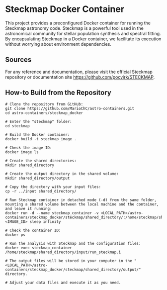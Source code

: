 # Steckmap Docker Container

This project provides a preconfigured Docker container for running the Steckmap astronomy code. Steckmap is a powerful tool used in the astronomical community for stellar population synthesis and spectral fitting. By encapsulating Steckmap in a Docker container, we facilitate its execution without worrying about environment dependencies.

## Sources

For any reference and documentation, please visit the official Steckmap repository or documentation site https://github.com/pocvirk/STECKMAP.

## How-to Build from the Repository
```
# Clone the repository from GitHub:
git clone https://github.com/MarioChC/astro-containers.git
cd astro-containers/steckmap_docker

# Enter the "steckmap" folder:
cd steckmap

# Build the Docker container:
docker build -t steckmap_image .

# Check the image ID:
docker image ls

# Create the shared directories:
mkdir shared_directory

# Create the output directory in the shared volume:
mkdir shared_directory/output

# Copy the directory with your input files:
cp -r ../input shared_directory/

# Run Steckmap container in detached mode (-d) from the same folder, mounting a shared volume between the local machine and the container, and leave it running:
docker run -d --name steckmap_container -v <LOCAL_PATH>/astro-containers/steckmap_docker/steckmap/shared_directory/:/home/steckmap/shared_directory/ <IMAGE_ID> sleep infinity

# Check the container ID:
docker ps

# Run the analysis with Steckmap and the configuration files:
docker exec steckmap_container /home/steckmap/shared_directory/input/run_steckmap.i

# The output files will be stored in your computer in the "<LOCAL_PATH>/astro-containers/steckmap_docker/steckmap/shared_directory/output/" directory.

# Adjust your data files and execute it as you need.

